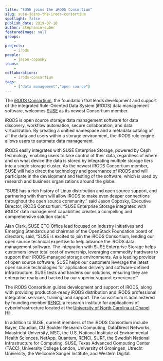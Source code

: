 ```yaml
---
title: "SUSE joins the iRODS Consortium"
slug: suse-joins-the-irods-consortium
spotlight: false
publish_date: 2019-07-18
author: stephanie-suber
featuredImage: null
groups:
    - 
projects:
    - irods
people:
    - jason-coposky
teams: 
    - 
collaborations:
    - irods-consortium
tags:
    - ["data management","open source"]
---
```

<!-- wp:paragraph -->
<p>The <a href="https://irods.org/" target="_blank" rel="noreferrer noopener">iRODS Consortium</a>, the foundation that leads development and support of the integrated Rule-Oriented Data System (iRODS) data management software, welcomes <a href="https://www.suse.com" target="_blank" rel="noreferrer noopener">SUSE</a> as its newest Consortium member.&nbsp;&nbsp;</p>
<!-- /wp:paragraph -->

<!-- wp:more -->
<!--more-->
<!-- /wp:more -->

<!-- wp:paragraph -->
<p>iRODS is open source storage data management software for data discovery, workflow automation, secure collaboration, and data virtualization. By creating a unified namespace and a metadata catalog of all the data and users within a storage environment, the iRODS rule engine allows users to automate data management.&nbsp;</p>
<!-- /wp:paragraph -->

<!-- wp:paragraph -->
<p>iRODS easily integrates with SUSE Enterprise Storage, powered by Ceph technology, enabling users to take control of their data, regardless of  where and on what device the data is stored by integrating multiple storage tiers into a single storage cluster. As the newest iRODS  Consortium member, SUSE will help direct the technology and governance of iRODS and will participate in the development and testing of the  software, which is used by research and business organizations around the globe.&nbsp;</p>
<!-- /wp:paragraph -->

<!-- wp:paragraph -->
<p>“SUSE has a rich history of Linux distribution and open source support, and  partnering with them will allow iRODS to make even deeper connections  throughout the open source community,” said Jason Coposky, Executive Director, iRODS Consortium. “SUSE Enterprise Storage integrated with iRODS’ data management capabilities creates a compelling and comprehensive solution stack.”&nbsp;</p>
<!-- /wp:paragraph -->

<!-- wp:paragraph -->
<p>Alan Clark, SUSE CTO Office lead focused on Industry Initiatives and Emerging Standards and chairman of the OpenStack Foundation board of directors, said, “SUSE
 is excited to join the iRODS Consortium, lending our open source 
technical expertise to help advance the iRODS data management software. 
The integration with SUSE Enterprise Storage helps customers lower total
 cost of ownership, leveraging commodity hardware to support their iRODS-managed storage environments.
 As a leading provider of open source software, SUSE helps our customers
 leverage the latest open source technologies for application delivery 
and software-defined infrastructure. SUSE tests and hardens our 
solutions, ensuring they are enterprise ready and backed by our superior support experience.”&nbsp;</p>
<!-- /wp:paragraph -->

<!-- wp:paragraph -->
<p>The iRODS Consortium guides development and support of iRODS, along with  providing production-ready iRODS distribution and iRODS professional integration services, training, and support. The consortium is administered by founding member <a rel="noreferrer noopener" href="https://renci.org/" target="_blank">RENCI</a>, a research institute for applications of cyberinfrastructure located at the <a rel="noreferrer noopener" href="https://www.unc.edu/" target="_blank">University of North Carolina at Chapel Hill</a>.&nbsp;</p>
<!-- /wp:paragraph -->

<!-- wp:paragraph -->
<p>In addition to SUSE, current members of the iRODS Consortium include Bayer, Cloudian, CU Boulder Research Computing, DataDirect Networks, Maastricht University, MSC,  the U.S. National Institute of Environmental Health Sciences, NetApp,  Quantum, RENCI, SURF, the Swedish National Infrastructure for Computing, SUSE, Texas Advanced Computing Center (TACC), University College London, University  of Groningen, Utrecht University, the Wellcome Sanger Institute, and Western Digital.&nbsp;</p>
<!-- /wp:paragraph -->
